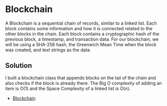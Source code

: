 # Blockchain

A Blockchain is a sequential chain of records, similar to a linked list. 
Each block contains some information and how it is connected related to the other blocks in the chain. 
Each block contains a cryptographic hash of the previous block, a timestamp, and transaction data. 
For our blockchain, we will be using a SHA-256 hash, the Greenwich Mean Time when the block was created, and text strings as the data.

## Solution

I built a blockchain class that appends blocks on the tail of the chain and also checks if the block is already there. 
The Big O complexity of adding an item is O(1) and the Space Complexity of a linked list is O(n).

- [Blockchain](#Problem_5_Blockchain/Problem_5_Blockchain.py)
